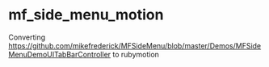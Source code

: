 mf_side_menu_motion
===================

Converting https://github.com/mikefrederick/MFSideMenu/blob/master/Demos/MFSideMenuDemoUITabBarController to rubymotion
